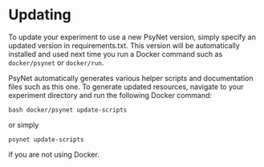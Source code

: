 # Updating

To update your experiment to use a new PsyNet version, 
simply specify an updated version in requirements.txt.
This version will be automatically installed and used next time you run
a Docker command such as `docker/psynet` or `docker/run`.

PsyNet automatically generates various helper scripts and documentation files
such as this one. To generate updated resources, navigate to your experiment directory
and run the following Docker command:

```shell
bash docker/psynet update-scripts
```

or simply

```shell
psynet update-scripts
```

if you are not using Docker.
